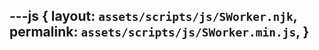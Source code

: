 ---js
{
  layout:    `assets/scripts/js/SWorker.njk`,
  permalink: `assets/scripts/js/SWorker.min.js`,
}
---

